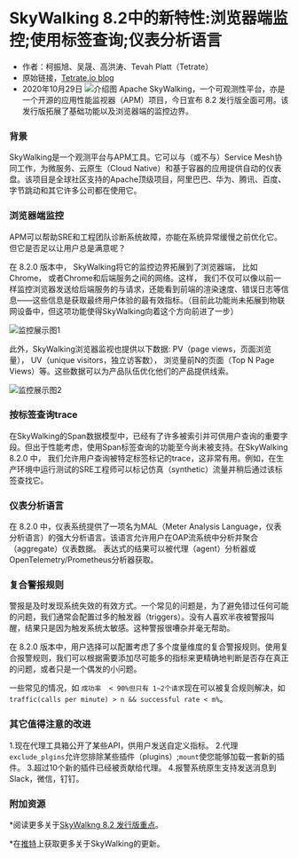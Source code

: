 # SkyWalking 8.2中的新特性:浏览器端监控;使用标签查询;仪表分析语言
* 作者：柯振旭、吴晟、高洪涛、Tevah Platt（Tetrate）
* 原始链接，[Tetrate.io blog](https://tetrate.io/blog/whats-new-with-apache-skywalking-8-2-browser-monitoring-and-more/)
* 2020年10月29日
![介绍图][overview_img]
Apache SkyWalking，一个可观测性平台，亦是一个开源的应用性能监视器（APM）项目，今日宣布 8.2 发行版全面可用。该发行版拓展了基础功能以及浏览器端的监控边界。

### 背景
SkyWalking是一个观测平台与APM工具。它可以与（或不与）Service Mesh协同工作，为微服务、云原生（Cloud Native）和基于容器的应用提供自动的仪表盘。该项目是全球社区支持的Apache顶级项目，阿里巴巴、华为、腾讯、百度、字节跳动和其它许多公司都在使用它。

### 浏览器端监控
APM可以帮助SRE和工程团队诊断系统故障，亦能在系统异常缓慢之前优化它。但它是否足以让用户总是满意呢？  

在 8.2.0 版本中， SkyWalking将它的监控边界拓展到了浏览器端， 比如Chrome， 或者Chrome和后端服务之间的网络。这样， 我们不仅可以像以前一样监控浏览器发送给后端服务的与请求，还能看到前端的渲染速度、错误日志等信息——这些信息是获取最终用户体验的最有效指标。（目前此功能尚未拓展到物联网设备中，但这项功能使得SkyWalking向着这个方向前进了一步）  

![监控展示图1][func_1]  

此外，SkyWalking浏览器监视也提供以下数据:
PV（page views，页面浏览量）， UV（unique visitors，独立访客数）， 浏览量前N的页面（Top N Page Views）等。这些数据可以为产品队伍优化他们的产品提供线索。  

![监控展示图2][func_2]  

### 按标签查询trace
在SkyWalking的Span数据模型中，已经有了许多被索引并可供用户查询的重要字段。但出于性能考虑，使用Span标签查询的功能至今尚未被支持。在SkyWalking 8.2.0 中， 我们允许用户查询被特定标签标记的trace，这非常有用。例如，在生产环境中运行测试的SRE工程师可以标记仿真（synthetic）流量并稍后通过该标签查找它。

### 仪表分析语言
在 8.2.0 中，仪表系统提供了一项名为MAL（Meter Analysis Language，仪表分析语言）的强大分析语言。该语言允许用户在OAP流系统中分析并聚合（aggregate）仪表数据。
表达式的结果可以被代理（agent）分析器或OpenTelemetry/Prometheus分析器获取。  

### 复合警报规则
警报是及时发现系统失效的有效方式。一个常见的问题是，为了避免错过任何可能的问题，我们通常会配置过多的触发器（triggers）。没有人喜欢半夜被警报叫醒，结果只是因为触发系统太敏感。这种警报很嘈杂并毫无帮助。  

在 8.2.0 版本中，用户选择可以配置考虑了多个度量维度的复合警报规则。使用复合报警规则，我们可以根据需要添加尽可能多的指标来更精确地判断是否存在真正的问题，或者只是一个偶发的小问题。  

一些常见的情况，如 `成功率  < 90%但只有 1~2个请求`现在可以被复合规则解决，如`traffic(calls per minute) > n && successful rate < m%`。  
### 其它值得注意的改进
1.现在代理工具箱公开了某些API，供用户发送自定义指标。
2.代理`exclude_plgins`允许您排除某些插件（plugins）;`mount`使您能够加载一套新的插件。
3.超过10个新的插件已经被贡献给代理。
4.报警系统原生支持发送消息到Slack，微信，钉钉。

### 附加资源
*阅读更多关于[SkyWalkng 8.2 发行版重点][e1]。  

*在[推特][tw]上获取更多关于SkyWalking的更新。

[overview_img]:https://skywalking.apache.org/assets/img/apache-skywalking.87a0b9b4.jpg
[func_1]:https://skywalking.apache.org/assets/img/apache-skywalking-web-app-monitoring.b6364269.png
[func_2]:https://skywalking.apache.org/assets/img/apache-skywalking-web-pages-monitoring.e6de5515.png
[e1]:https://github.com/apache/skywalking/blob/v8.2.0/CHANGES.md
[tw]:https://twitter.com/ASFSkyWalking

